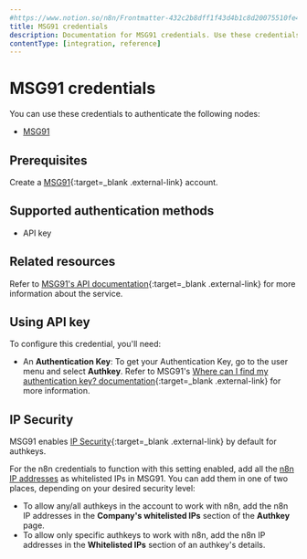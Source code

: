 ```yaml
---
#https://www.notion.so/n8n/Frontmatter-432c2b8dff1f43d4b1c8d20075510fe4
title: MSG91 credentials
description: Documentation for MSG91 credentials. Use these credentials to authenticate MSG91 in n8n, a workflow automation platform.
contentType: [integration, reference]
---
```


# MSG91 credentials

You can use these credentials to authenticate the following nodes:

- [MSG91](/integrations/builtin/app-nodes/n8n-nodes-base.msg91.md)

## Prerequisites

Create a [MSG91](https://msg91.com/){:target=_blank .external-link} account.

## Supported authentication methods

- API key

## Related resources

Refer to [MSG91's API documentation](https://docs.msg91.com/overview){:target=_blank .external-link} for more information about the service.

## Using API key

To configure this credential, you'll need:

- An **Authentication Key**: To get your Authentication Key, go to the user menu and select **Authkey**. Refer to MSG91's [Where can I find my authentication key? documentation](https://msg91.com/help/where-can-i-find-my-authentication-key){:target=_blank .external-link} for more information.

## IP Security

MSG91 enables [IP Security](https://msg91.com/help/what-do-you-mean-by-api-security){:target=_blank .external-link} by default for authkeys.

For the n8n credentials to function with this setting enabled, add all the [n8n IP addresses](/manage-cloud/cloud-ip.md) as whitelisted IPs in MSG91. You can add them in one of two places, depending on your desired security level:

- To allow any/all authkeys in the account to work with n8n, add the n8n IP addresses in the **Company's whitelisted IPs** section of the **Authkey** page.
- To allow only specific authkeys to work with n8n, add the n8n IP addresses in the **Whitelisted IPs** section of an authkey's details.

